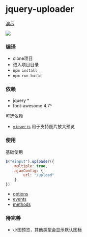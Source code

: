 # jquery-uploader

[演示](./index.html)

![](https://s2.loli.net/2022/06/10/hPoU48TqBXZs7GY.png)

### 编译

* clone项目
* 进入项目目录
* `npm install`
* `npm run build`

### 依赖
* jquery *
* font-awesome 4.7^

可选依赖

* [`viewerjs`](https://github.com/fengyuanchen/viewerjs) 用于支持图片放大预览

### 使用

基础使用
```javascript
$("#input").uploader({
    multiple: true,
    ajaxConfig: {
        url: "/upload"
    }
})

```

* [options](./doc/options.md)
* [events](./doc/events.md)
* [methods](./doc/methods.md)

### 待完善

* 小图预览，其他类型会显示默认图标